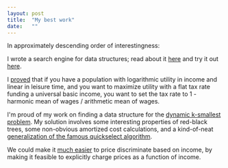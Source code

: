```yaml
---
layout: post
title:  "My best work"
date:   ""
---
```


In approximately descending order of interestingness:

I wrote a search engine for data structures; read about it [here](/2016/11/13/ds.html) and try it out [here](http://ds.shlegeris.com/).

I [proved](/2016/10/07/optimal-tax.html) that if you have a population with logarithmic utility in income and linear in leisure time, and you want to maximize utility with a flat tax rate funding a universal basic income, you want to set the tax rate to 1 - harmonic mean of wages / arithmetic mean of wages.

I'm proud of my work on finding a data structure for the [dynamic k-smallest problem](/2016/06/16/kth-richest.html). My solution involves some interesting properties of red-black trees, some non-obvious amortized cost calculations, and a kind-of-neat [generalization of the famous quickselect algorithm](/2016/06/16/generalized-multi-quickselect.html).

We could make it [much easier](/2016/09/03/tax-percentiles.html) to price discriminate based on income, by making it feasible to explicitly charge prices as a function of income.
